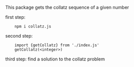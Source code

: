 This package gets the collatz sequence of a given number 

first step:
``` 
    npm i collatz.js 
```

second step:
``` 
    import {getCollatz} from './index.js'
    getCollatz(<integer>)
``` 
third step:
find a solution to the collatz problem
